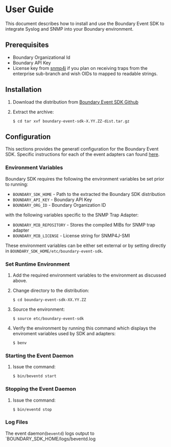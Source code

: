 User Guide
==========

This document describes how to install and use the Boundary Event SDK to integrate
Syslog and SNMP into your Boundary environment.

Prerequisites
-------------
* Boundary Organizational Id
* Boundary API Key
* License key from [snmp4j](http://www.snmp4j.org/) if you plan on receiving traps from the enterprise sub-branch and wish OIDs to mapped to readable strings.

Installation
------------
1. Download the distribution from [Boundary Event SDK Github](https://github.com/boundary/boundary-event-sdk/tree/master/dist)
2. Extract the archive:

    ```$ cd tar xvf boundary-event-sdk-X.YY.ZZ-dist.tar.gz```

Configuration
-------------

This sections provides the generatl configuration for the Boundary Event SDK. Specific instructions
for each of the event adapters can found [here](adapters/index.html).

### Environment Variables

Boundary SDK requires the following the environment variables be set prior to running:

* `BOUNDARY_SDK_HOME` - Path to the extracted the Boundary SDK distribution
* `BOUNDARY_API_KEY` - Boundary API Key
* `BOUNDARY_ORG_ID` - Boundary Organization ID

with the following variables specific to the SNMP Trap Adapter:

* `BOUNDARY_MIB_REPOSITORY` - Stores the compiled MIBs for SNMP trap adapter
* `BOUNDARY_MIB_LICENSE` - License string for SNMP4J-SMI

These environment variables can be either set external or by setting directly in `BOUNDARY_SDK_HOME/etc/boundary-event-sdk`.

### Set Runtime Environment

1. Add the required environment variables to the environment as discussed above.
2. Change directory to the distribution:

     ```$ cd boundary-event-sdk-XX.YY.ZZ```      
3. Source the environment:

     ```$ source etc/boundary-event-sdk```     
4. Verify the environment by running this command which displays the enviroment variables used by SDK and adapters:

     ```$ benv```

### Starting the Event Daemon
1. Issue the command:

     ```$ bin/beventd start```

### Stopping the Event Daemon
1. Issue the command:

     ```$ bin/eventd stop```

### Log Files

The event daemon(`beventd`) logs output to `BOUNDARY_SDK_HOME/logs/beventd.log

